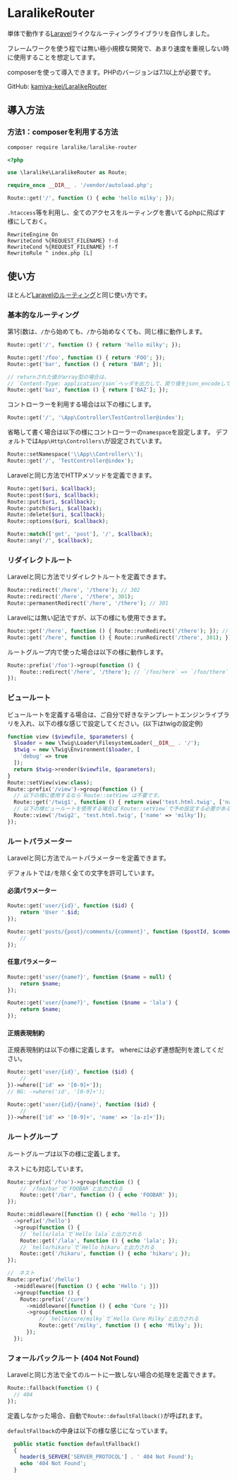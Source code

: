 # LaralikeRouter

単体で動作する[Laravel](http://laravel.jp/)ライクなルーティングライブラリを自作しました。

フレームワークを使う程では無い極小規模な開発で、あまり速度を重視しない時に使用することを想定してます。

composerを使って導入できます。PHPのバージョンは7.1以上が必要です。

GitHub:  [kamiya-kei/LaralikeRouter](https://github.com/kamiya-kei/LaralikeRouter)

## 導入方法

### 方法1：composerを利用する方法

```powershell
composer require laralike/laralike-router
```

```php
<?php

use \laralike\LaralikeRouter as Route;

require_once __DIR__ . '/vendor/autoload.php';

Route::get('/', function () { echo 'hello milky'; });
```

`.htaccess`等を利用し、全てのアクセスをルーティングを書いてるphpに飛ばす様にしておく。

```.htaccess
RewriteEngine On
RewriteCond %{REQUEST_FILENAME} !-d
RewriteCond %{REQUEST_FILENAME} !-f
RewriteRule ^ index.php [L]
```

## 使い方

ほとんど[Laravelのルーティング](https://readouble.com/laravel/7.x/ja/routing.html)と同じ使い方です。

### 基本的なルーティング

第1引数は、`/`から始めても、`/`から始めなくても、同じ様に動作します。

```php
Route::get('/', function () { return 'hello milky'; });

Route::get('/foo', function () { return 'FOO'; });
Route::get('bar', function () { return 'BAR'; });

// returnされた値がarray型の場合は、
// `Content-Type: application/json`ヘッダを出力して、戻り値をjson_encodeして出力します。
Route::get('baz', function () { return ['BAZ']; });
```

コントローラーを利用する場合は以下の様にします。

```php
Route::get('/', '\App\Controller\TestController@index');
```

省略して書く場合は以下の様にコントローラーの`namespace`を設定します。
デフォルトでは`App\Http\Controllers\`が設定されています。

```php
Route::setNamespace('\\App\\Controller\\');
Route::get('/', 'TestController@index');
```

Laravelと同じ方法でHTTPメソッドを定義できます。

```php
Route::get($uri, $callback);
Route::post($uri, $callback);
Route::put($uri, $callback);
Route::patch($uri, $callback);
Route::delete($uri, $callback);
Route::options($uri, $callback);

Route::match(['get', 'post'], '/', $callback);
Route::any('/', $callback);
```

### リダイレクトルート

Laravelと同じ方法でリダイレクトルートを定義できます。

```php
Route::redirect('/here', '/there'); // 302
Route::redirect('/here', '/there', 301);
Route::permanentRedirect('/here', '/there'); // 301
```

Laravelには無い記法ですが、以下の様にも使用できます。

```php
Route::get('/here', function () { Route::runRedirect('/there'); }); // 302
Route::get('/here', function () { Route::runRedirect('/there', 301); });
```

ルートグループ内で使った場合は以下の様に動作します。

```php
Route::prefix('/foo')->group(function () {
	Route::redirect('/here', '/there'); // `/foo/here` => `/foo/there`
});
```

### ビュールート

ビュールートを定義する場合は、ご自分で好きなテンプレートエンジンライブラリを入れ、以下の様な感じで設定してください。(以下はtwigの設定例)

```php
function view ($viewfile, $parameters) {
  $loader = new \Twig\Loader\FilesystemLoader(__DIR__ . '/');
  $twig = new \Twig\Environment($loader, [
    'debug' => true
  ]);
  return $twig->render($viewfile, $parameters);
}
Route::setView(view:class);
Route::prefix('/view')->group(function () {
  // 以下の様に使用するなら`Route::setView`は不要です。
  Route::get('/twig1', function () { return view('test.html.twig', ['name' => 'lala']); });
  // 以下の様ビュールートを使用する場合は`Route::setView`で予め設定する必要がある。
  Route::view('/twig2', 'test.html.twig', ['name' => 'milky']);
});
```

### ルートパラメーター

Laravelと同じ方法でルートパラメーターを定義できます。

デフォルトでは`/`を除く全ての文字を許可しています。

#### 必須パラメーター

```php
Route::get('user/{id}', function ($id) {
    return 'User '.$id;
});
```

```php
Route::get('posts/{post}/comments/{comment}', function ($postId, $commentId) {
    //
});
```

#### 任意パラメーター

```php
Route::get('user/{name?}', function ($name = null) {
    return $name;
});

Route::get('user/{name?}', function ($name = 'lala') {
    return $name;
});
```

#### 正規表現制約

正規表現制約は以下の様に定義します。
whereには必ず連想配列を渡してください。

```php
Route::get('user/{id}', function ($id) {
    //
})->where(['id' => '[0-9]+']);
// NG: ->where('id', '[0-9]+');

Route::get('user/{id}/{name}', function ($id) {
    //
})->where(['id' => '[0-9]+', 'name' => '[a-z]+']);
```



### ルートグループ

ルートグループは以下の様に定義します。

ネストにも対応しています。

```php
Route::prefix('/foo')->group(function () {
    // `/foo/bar`で`FOOBAR`と出力される
	Route::get('/bar', function () { echo 'FOOBAR' });
});

Route::middleware([function () { echo 'Hello '; }])
  ->prefix('/hello')
  ->group(function () {
    // `hello/lala`で`Hello lala`と出力される
    Route::get('/lala', function () { echo 'lala'; });
    // `hello/hikaru`で`Hello hikaru`と出力される
    Route::get('/hikaru', function () { echo 'hikaru'; });
});

//　ネスト
Route::prefix('/hello')
  ->middleware([function () { echo 'Hello '; }])
  ->group(function () {
    Route::prefix('/cure')
      ->middleware([function () { echo 'Cure '; }])
      ->group(function () {
          // `hello/cure/milky`で`Hello Cure Milky`と出力される
          Route::get('/milky', function () { echo 'Milky'; });
      });
  });

```

### フォールバックルート (404 Not Found)

Laravelと同じ方法で全てのルートに一致しない場合の処理を定義できます。

```php
Route::fallback(function () {
  // 404
});
```

定義しなかった場合、自動で`Route::defaultFallback()`が呼ばれます。

`defaultFallback`の中身は以下の様な感じになっています。

```php
  public static function defaultFallback()
  {
    header($_SERVER['SERVER_PROTOCOL'] . ' 404 Not Found');
    echo '404 Not Found';
  }
```
